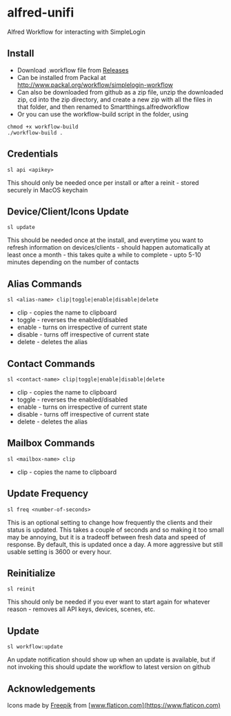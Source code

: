 # alfred-unifi
Alfred  Workflow for interacting with SimpleLogin

## Install
* Download .workflow file from [Releases](https://github.com/schwark/alfred-simplelogin/releases)
* Can be installed from Packal at http://www.packal.org/workflow/simplelogin-workflow
* Can also be downloaded from github as a zip file, unzip the downloaded zip, cd into the zip directory, and create a new zip with all the files in that folder, and then renamed to Smartthings.alfredworkflow
* Or you can use the workflow-build script in the folder, using
```
chmod +x workflow-build
./workflow-build . 
```

## Credentials

```
sl api <apikey>
```
This should only be needed once per install or after a reinit - stored securely in MacOS keychain


## Device/Client/Icons Update

```
sl update
```
This should be needed once at the install, and everytime you want to refresh information on devices/clients - should happen automatically at least once a month - this takes quite a while to complete - upto 5-10 minutes depending on the number of contacts

## Alias Commands

```
sl <alias-name> clip|toggle|enable|disable|delete
```

* clip - copies the name to clipboard
* toggle - reverses the enabled/disabled
* enable - turns on irrespective of current state
* disable - turns off irrespective of current state
* delete - deletes the alias


## Contact Commands

```
sl <contact-name> clip|toggle|enable|disable|delete
```

* clip - copies the name to clipboard
* toggle - reverses the enabled/disabled
* enable - turns on irrespective of current state
* disable - turns off irrespective of current state
* delete - deletes the alias


## Mailbox Commands

```
sl <mailbox-name> clip
```

* clip - copies the name to clipboard


## Update Frequency

```
sl freq <number-of-seconds>
```
This is an optional setting to change how frequently the clients and their status is updated. This takes a couple of seconds and so making it too small may be annoying, but it is a tradeoff between fresh data and speed of response. By default, this is updated once a day. A more aggressive but still usable setting is 3600 or every hour.

## Reinitialize

```
sl reinit
```
This should only be needed if you ever want to start again for whatever reason - removes all API keys, devices, scenes, etc.

## Update

```
sl workflow:update
```
An update notification should show up when an update is available, but if not invoking this should update the workflow to latest version on github

## Acknowledgements

Icons made by [Freepik](https://www.flaticon.com/authors/freepik) from [www.flaticon.com](https://www.flaticon.com)  

